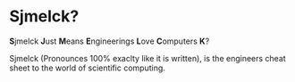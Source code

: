 # Sjmelck?


**S**jmelck **J**ust **M**eans **E**ngineerings **L**ove **C**omputers **K**?

Sjmelck (Pronounces 100% exaclty like it is written), is the engineers cheat sheet to the world of scientific computing.
